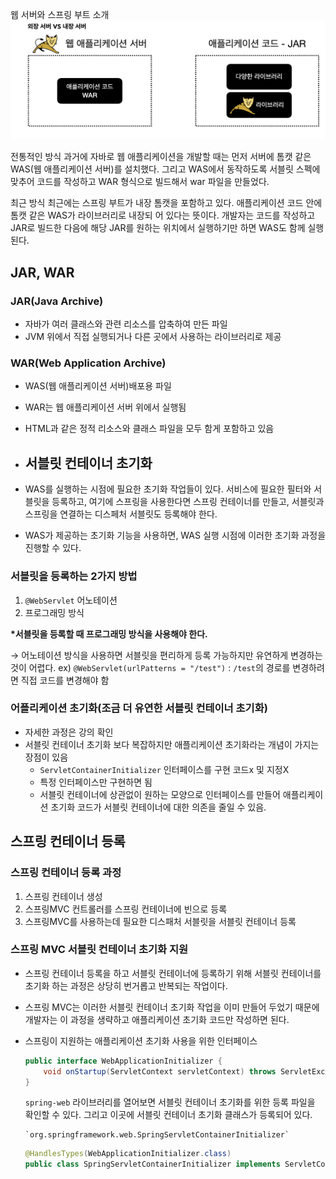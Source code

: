 웹 서버와 스프링 부트 소개
![사진](https://github.com/woongheo1/Springboot/blob/main/image/%E1%84%89%E1%85%B3%E1%84%8F%E1%85%B3%E1%84%85%E1%85%B5%E1%86%AB%E1%84%89%E1%85%A3%E1%86%BA%202024-11-15%20%E1%84%8B%E1%85%A9%E1%84%92%E1%85%AE%204.03.03.png)

전통적인 방식
과거에 자바로 웹 애플리케이션을 개발할 때는 먼저 서버에 톰캣 같은 WAS(웹 애플리케이션 서버)를 설치했다. 그리고
WAS에서 동작하도록 서블릿 스펙에 맞추어 코드를 작성하고 WAR 형식으로 빌드해서 war 파일을 만들었다.

최근 방식
최근에는 스프링 부트가 내장 톰캣을 포함하고 있다. 애플리케이션 코드 안에 톰캣 같은 WAS가 라이브러리로 내장되
어 있다는 뜻이다. 개발자는 코드를 작성하고 JAR로 빌드한 다음에 해당 JAR를 원하는 위치에서 실행하기만 하면
WAS도 함께 실행된다.

## JAR, WAR

### JAR(Java Archive)

- 자바가 여러 클래스와 관련 리소스를 압축하여 만든 파일
- JVM 위에서 직접 실행되거나 다른 곳에서 사용하는 라이브러리로 제공

### WAR(Web Application Archive)

- WAS(웹 애플리케이션 서버)배포용 파일
- WAR는 웹 애플리케이션 서버 위에서 실행됨
- HTML과 같은 정적 리소스와 클래스 파일을 모두 함게 포함하고 있음

- ## 서블릿 컨테이너 초기화

- WAS를 실행하는 시점에 필요한 초기화 작업들이 있다. 서비스에 필요한 필터와 서블릿을 등록하고, 여기에 스프링을 사용한다면 스프링 컨테이너를 만들고, 서블릿과 스프링을 연결하는 디스페처 서블릿도 등록해야 한다.
- WAS가 제공하는 초기화 기능을 사용하면, WAS 실행 시점에 이러한 초기화 과정을 진행할 수 있다.

### 서블릿을 등록하는 2가지 방법

1. `@WebServlet` 어노테이션
2. 프로그래밍 방식

**\*서블릿을 등록할 때 프로그래밍 방식을 사용해야 한다.**

→ 어노테이션 방식을 사용하면 서블릿을 편리하게 등록 가능하지만 유연하게 변경하는 것이 어렵다. ex) `@WebServlet(urlPatterns = "/test")` : `/test`의 경로를 변경하려면 직접 코드를 변경해야 함

### 어플리케이션 초기화(조금 더 유연한 서블릿 컨테이너 초기화)

- 자세한 과정은 강의 확인
- 서블릿 컨테이너 초기화 보다 복잡하지만 애플리케이션 초기화라는 개념이 가지는 장점이 있음
  - `ServletContainerInitializer` 인터페이스를 구현 코드x 및 지정X
  - 특정 인터페이스만 구현하면 됨
  - 서블릿 컨테이너에 상관없이 원하는 모양으로 인터페이스를 만들어 애플리케이션 초기화 코드가 서블릿 컨테이너에 대한 의존을 줄일 수 있음.

## 스프링 컨테이너 등록

### 스프링 컨테이너 등록 과정

1. 스프링 컨테이너 생성
2. 스프링MVC 컨트롤러를 스프링 컨테이너에 빈으로 등록
3. 스프링MVC를 사용하는데 필요한 디스패처 서블릿을 서블릿 컨테이너 등록

### **스프링 MVC 서블릿 컨테이너 초기화 지원**

- 스프링 컨테이너 등록을 하고 서블릿 컨테이너에 등록하기 위해 서블릿 컨테이너를 초기화 하는 과정은 상당히 번거롭고 반복되는 작업이다.
- 스프링 MVC는 이러한 서블릿 컨테이너 초기화 작업을 이미 만들어 두었기 때문에 개발자는 이 과정을 생략하고 애플리케이션 초기화 코드만 작성하면 된다.
- 스프링이 지원하는 애플리케이션 초기화 사용을 위한 인터페이스

  ```java
  public interface WebApplicationInitializer {
      void onStartup(ServletContext servletContext) throws ServletException;
  }
  ```

  `spring-web` 라이브러리를 열어보면 서블릿 컨테이너 초기화를 위한 등록 파일을 확인할 수 있다. 그리고 이곳에 서블릿 컨테이너 초기화 클래스가 등록되어 있다.

      `org.springframework.web.SpringServletContainerInitializer`

  ```java
  @HandlesTypes(WebApplicationInitializer.class)
  public class SpringServletContainerInitializer implements ServletContainerInitializer {}
  ```



